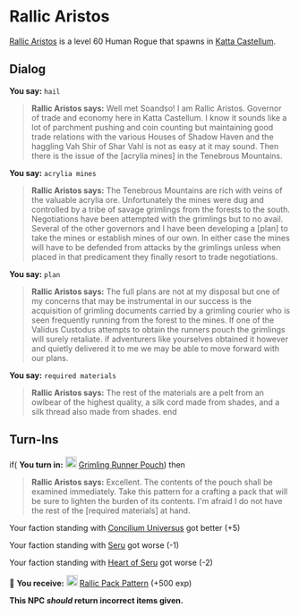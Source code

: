 # Rallic Aristos



[Rallic Aristos](/npc/160146) is a level 60 Human Rogue that spawns in [Katta Castellum](/zone/160).





## Dialog

**You say:** `hail`



>**Rallic Aristos says:** Well met Soandso! I am Rallic Aristos. Governor of trade and economy here in Katta Castellum. I know it sounds like a lot of parchment pushing and coin counting but maintaining good trade relations with the various Houses of Shadow Haven and the haggling Vah Shir of Shar Vahl is not as easy at it may sound. Then there is the issue of the [acrylia mines] in the Tenebrous Mountains.

**You say:** `acrylia mines`



>**Rallic Aristos says:** The Tenebrous Mountains are rich with veins of the valuable acrylia ore. Unfortunately the mines were dug and controlled by a tribe of savage grimlings from the forests to the south. Negotiations have been attempted with the grimlings but to no avail. Several of the other governors and I have been developing a [plan] to take the mines or establish mines of our own. In either case the mines will have to be defended from attacks by the grimlings unless when placed in that predicament they finally resort to trade negotiations.

**You say:** `plan`



>**Rallic Aristos says:** The full plans are not at my disposal but one of my concerns that may be instrumental in our success is the acquisition of grimling documents carried by a grimling courier who is seen frequently running from the forest to the mines. If one of the Validus Custodus attempts to obtain the runners pouch the grimlings will surely retaliate. if adventurers like yourselves obtained it however and quietly delivered it to me we may be able to move forward with our plans.

**You say:** `required materials`





>**Rallic Aristos says:** The rest of the materials are a pelt from an owlbear of the highest quality, a silk cord made from shades, and a silk thread also made from shades.
end



## Turn-Ins





if( **You turn in:** <img style="background:url(/static/icons/blank_slot.gif);width:20px;height:20px;" src="/static/icons/item_690.png" alt="" /> <a
                                href="/item/31730" data-url="31730" class="tooltip-link link">Grimling Runner Pouch</a>) then


>**Rallic Aristos says:** Excellent. The contents of the pouch shall be examined immediately. Take this pattern for a crafting a pack that will be sure to lighten the burden of its contents. I'm afraid I do not have the rest of the [required materials] at hand.


Your faction standing with [Concilium Universus](/faction/1561) got better (<span class='text-success'>+5</span>)


Your faction standing with [Seru](/faction/1483) got worse (<span class='text-danger'>-1</span>)


Your faction standing with [Heart of Seru](/faction/1486) got worse (<span class='text-danger'>-2</span>)


 &#127873; **You receive:**  <img style="background:url(/static/icons/blank_slot.gif);width:20px;height:20px;" src="/static/icons/item_504.png" alt="" /> <a
                                href="/item/31729" data-url="31729" class="tooltip-link link">Rallic Pack Pattern</a> (+500 exp)

 

**This NPC *should* return incorrect items given.**

